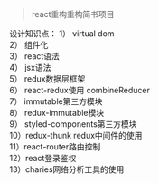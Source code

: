 > react重构重构简书项目


设计知识点：
    1） virtual dom </br>
    2） 组件化 </br>
    3） react语法 </br>
    4） jsx语法 </br>
    5） redux数据层框架 </br>
    6） react-redux使用 combineReducer </br>
    7） immutable第三方模块 </br>
    8） redux-immutable模块 </br>
    9） styled-components第三方模块 </br>
    10）redux-thunk  redux中间件的使用 </br>
    11）react-router路由控制 </br>
    12）react登录鉴权 </br>
    13）charies网络分析工具的使用 </br>

